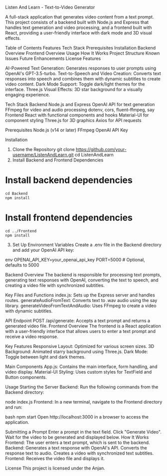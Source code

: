 Listen And Learn - Text-to-Video Generator

A full-stack application that generates video content from a text prompt. This project consists of a backend built with Node.js and Express that handles text generation and video processing, and a frontend built with React, providing a user-friendly interface with dark mode and 3D visual effects.

Table of Contents
Features
Tech Stack
Prerequisites
Installation
Backend Overview
Frontend Overview
Usage
How It Works
Project Structure
Known Issues
Future Enhancements
License
Features

AI-Powered Text Generation: Generates responses to user prompts using OpenAI's GPT-3.5-turbo.
Text-to-Speech and Video Creation: Converts text responses into speech and combines them with dynamic subtitles to create video content.
Dark Mode Support: Toggle dark/light themes for the interface.
Three.js Visual Effects: 3D star background for a visually engaging experience.

Tech Stack
Backend
Node.js and Express
OpenAI API for text generation
FFmpeg for video and audio processing
dotenv, cors, fluent-ffmpeg, say
Frontend
React with functional components and hooks
Material-UI for component styling
Three.js for 3D graphics
Axios for API requests

Prerequisites
Node.js (v14 or later)
FFmpeg
OpenAI API Key

Installation
1. Clone the Repository
  git clone https://github.com/your-username/ListenAndLearn.git
  cd ListenAndLearn
2. Install Backend and Frontend Dependencies
  # Install backend dependencies
    cd Backend
    npm install

  # Install frontend dependencies
    cd ../Frontend
    npm install
3. Set Up Environment Variables
  Create a .env file in the Backend directory and add your OpenAI API key:

env
OPENAI_API_KEY=your_openai_api_key
PORT=5000  # Optional, defaults to 5000

Backend Overview
The backend is responsible for processing text prompts, generating text responses with OpenAI, converting the text to speech, and creating a video file with synchronized subtitles.

Key Files and Functions
index.js: Sets up the Express server and handles routes.
generateAudioFromText: Converts text to .wav audio using the say library.
generateVideoFromTextAndAudio: Uses FFmpeg to create a video with dynamic subtitles.

API Endpoint
POST /api/generate: Accepts a text prompt and returns a generated video file.
Frontend Overview
The frontend is a React application with a user-friendly interface that allows users to enter a text prompt and receive a video response.

Key Features
Responsive Layout: Optimized for various screen sizes.
3D Background: Animated starry background using Three.js.
Dark Mode: Toggle between light and dark themes.

Main Components
App.js: Contains the main interface, form handling, and video display.
Material-UI Styling: Uses custom styles for TextField and Button components.

Usage
Starting the Server
Backend: Run the following commands from the Backend directory:

node index.js
Frontend: In a new terminal, navigate to the Frontend directory and run:

bash
npm start
Open http://localhost:3000 in a browser to access the application.

Submitting a Prompt
Enter a prompt in the text field.
Click "Generate Video".
Wait for the video to be generated and displayed below.
How It Works
Frontend: The user enters a text prompt, which is sent to the backend.
Backend:
Generates a text response with OpenAI's API.
Converts the response text to audio.
Creates a video with synchronized text subtitles.
Frontend: Receives the video file and displays it.

License
This project is licensed under the Anjan.

